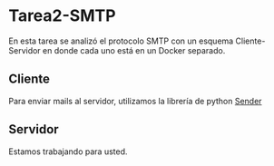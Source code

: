 # Tarea2-SMTP
En esta tarea se analizó el protocolo SMTP con un esquema Cliente-Servidor en donde cada uno está en un Docker separado.

## Cliente
Para enviar mails al servidor, utilizamos la librería de python [Sender](https://github.com/fengsp/sender)

## Servidor
Estamos trabajando para usted.
